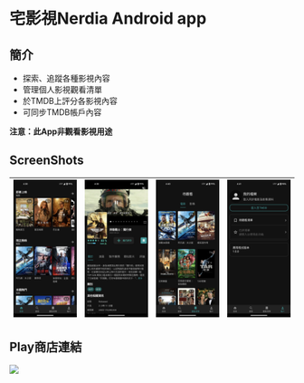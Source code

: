 # 宅影視Nerdia Android app
## 簡介
-   探索、追蹤各種影視內容
-   管理個人影視觀看清單
-   於TMDB上評分各影視內容
-   可同步TMDB帳戶內容

**注意：此App非觀看影視用途**

## ScreenShots
| ![Alt text](doc/ScreenShots/01.png) | ![Alt text](doc/ScreenShots/02.png) | ![Alt text](doc/ScreenShots/07.png) | ![Alt text](doc/ScreenShots/08.png) |
| ---------------------------------------------- | -------------------------------------------- | ------------------------------------------- | ------------------------------------------- |

## Play商店連結
<a href="https://play.google.com/store/apps/details?id=com.robinhsueh.nerdia"><img src="https://play.google.com/intl/en_us/badges/images/generic/en_badge_web_generic.png" height="75"></a>
